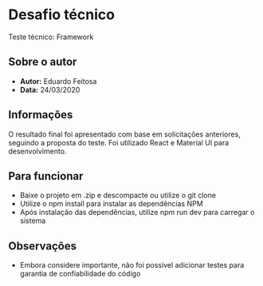 # Desafio técnico
Teste técnico: Framework

## Sobre o autor
- __Autor:__ Eduardo Feitosa
- __Data:__ 24/03/2020

## Informações
O resultado final foi apresentado com base em solicitações anteriores, seguindo a proposta do teste. Foi utilizado React e Material UI para desenvolvimento.

## Para funcionar
- Baixe o projeto em .zip e descompacte ou utilize o git clone
- Utilize o npm install para instalar as dependências NPM
- Após instalação das dependências, utilize npm run dev para carregar o sistema

## Observações
- Embora considere importante, não foi possível adicionar testes para garantia de confiabilidade do código